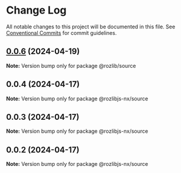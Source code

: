# Change Log

All notable changes to this project will be documented in this file.
See [Conventional Commits](https://conventionalcommits.org) for commit guidelines.

## [0.0.6](https://github.com/jsrozner/rozlibjs/compare/v0.0.5...v0.0.6) (2024-04-19)

**Note:** Version bump only for package @rozlib/source





## 0.0.4 (2024-04-17)

**Note:** Version bump only for package @rozlibjs-nx/source





## 0.0.3 (2024-04-17)

**Note:** Version bump only for package @rozlibjs-nx/source





## 0.0.2 (2024-04-17)

**Note:** Version bump only for package @rozlibjs-nx/source

